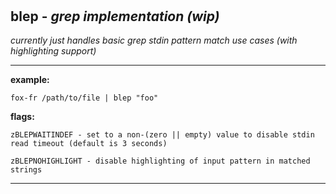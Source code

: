 ‎
=

## blep - *grep implementation (wip)*

*currently just handles basic grep stdin pattern match use cases (with highlighting support)*

--------------------------------------------------------------------


**example:**

    fox-fr /path/to/file | blep "foo"


**flags:**

    zBLEPWAITINDEF - set to a non-(zero || empty) value to disable stdin read timeout (default is 3 seconds)

    zBLEPNOHIGHLIGHT - disable highlighting of input pattern in matched strings

---------------------------------------------------------------------
